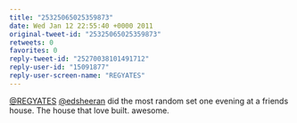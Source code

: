 ```yaml
---
title: "25325065025359873"
date: Wed Jan 12 22:55:40 +0000 2011
original-tweet-id: "25325065025359873"
retweets: 0
favorites: 0
reply-tweet-id: "25270038101491712"
reply-user-id: "15091877"
reply-user-screen-name: "REGYATES"
---
```

<a href="https://twitter.com/REGYATES">@REGYATES</a> <a href="https://twitter.com/edsheeran">@edsheeran</a> did the most random set one evening at a friends house. The house that love built. awesome.
